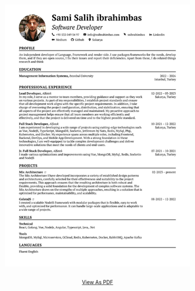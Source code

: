 ![Resume](./ssi.jpg)

<br/>

<div align="center">
  <a href="https://github.com/ssibrahimbas/ssibrahimbas/blob/main/ssi.pdf" target="_blank">View As PDF</a>
</div>

